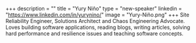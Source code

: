 +++
description = ""
title = "Yury Niño"
type = "new-speaker"
linkedin = "https://www.linkedin.com/in/yurynino/"
image = "Yury-Niño.png"
+++
Site Reliability Engineer, Solutions Architect and Chaos Engineering Advocate. Loves building software applications, reading blogs, writing articles, solving hard performance and resilience issues and teaching software concepts.
